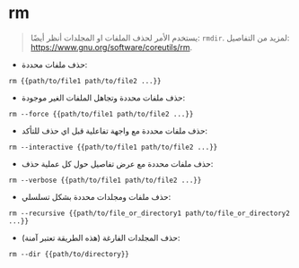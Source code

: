 # rm

> يستخدم الأمر لحذف الملفات او المجلدات
> أنظر أيضًا: `rmdir`.
> لمزيد من التفاصيل: <https://www.gnu.org/software/coreutils/rm>.

- حذف ملفات محددة:

`rm {{path/to/file1 path/to/file2 ...}}`

- حذف ملفات محددة وتجاهل الملفات الغير موجودة:

`rm --force {{path/to/file1 path/to/file2 ...}}`

- حذف ملفات محددة مع واجهة تفاعلية قبل اي حذف للتأكد:

`rm --interactive {{path/to/file1 path/to/file2 ...}}`

- حذف ملفات محددة مع عرض تفاصيل حول كل عملية حذف:

`rm --verbose {{path/to/file1 path/to/file2 ...}}`

- حذف ملفات ومجلدات محددة بشكل تسلسلي:

`rm --recursive {{path/to/file_or_directory1 path/to/file_or_directory2 ...}}`

- حذف المجلدات الفارغة (هذه الطريقة تعتبر آمنة):

`rm --dir {{path/to/directory}}`